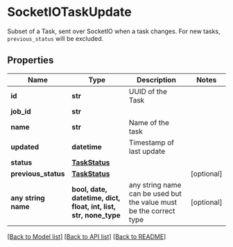 # SocketIOTaskUpdate

Subset of a Task, sent over SocketIO when a task changes. For new tasks, `previous_status` will be excluded. 

## Properties
Name | Type | Description | Notes
------------ | ------------- | ------------- | -------------
**id** | **str** | UUID of the Task | 
**job_id** | **str** |  | 
**name** | **str** | Name of the task | 
**updated** | **datetime** | Timestamp of last update | 
**status** | [**TaskStatus**](TaskStatus.md) |  | 
**previous_status** | [**TaskStatus**](TaskStatus.md) |  | [optional] 
**any string name** | **bool, date, datetime, dict, float, int, list, str, none_type** | any string name can be used but the value must be the correct type | [optional]

[[Back to Model list]](../README.md#documentation-for-models) [[Back to API list]](../README.md#documentation-for-api-endpoints) [[Back to README]](../README.md)


